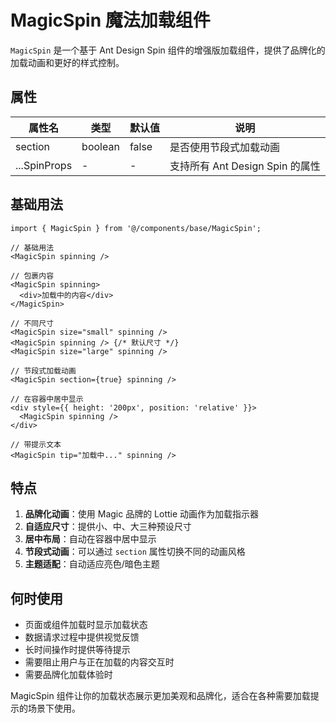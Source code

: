 # MagicSpin 魔法加载组件

`MagicSpin` 是一个基于 Ant Design Spin 组件的增强版加载组件，提供了品牌化的加载动画和更好的样式控制。

## 属性

| 属性名       | 类型    | 默认值 | 说明                            |
| ------------ | ------- | ------ | ------------------------------- |
| section      | boolean | false  | 是否使用节段式加载动画          |
| ...SpinProps | -       | -      | 支持所有 Ant Design Spin 的属性 |

## 基础用法

```tsx
import { MagicSpin } from '@/components/base/MagicSpin';

// 基础用法
<MagicSpin spinning />

// 包裹内容
<MagicSpin spinning>
  <div>加载中的内容</div>
</MagicSpin>

// 不同尺寸
<MagicSpin size="small" spinning />
<MagicSpin spinning /> {/* 默认尺寸 */}
<MagicSpin size="large" spinning />

// 节段式加载动画
<MagicSpin section={true} spinning />

// 在容器中居中显示
<div style={{ height: '200px', position: 'relative' }}>
  <MagicSpin spinning />
</div>

// 带提示文本
<MagicSpin tip="加载中..." spinning />
```

## 特点

1. **品牌化动画**：使用 Magic 品牌的 Lottie 动画作为加载指示器
2. **自适应尺寸**：提供小、中、大三种预设尺寸
3. **居中布局**：自动在容器中居中显示
4. **节段式动画**：可以通过 `section` 属性切换不同的动画风格
5. **主题适配**：自动适应亮色/暗色主题

## 何时使用

-   页面或组件加载时显示加载状态
-   数据请求过程中提供视觉反馈
-   长时间操作时提供等待提示
-   需要阻止用户与正在加载的内容交互时
-   需要品牌化加载体验时

MagicSpin 组件让你的加载状态展示更加美观和品牌化，适合在各种需要加载提示的场景下使用。

